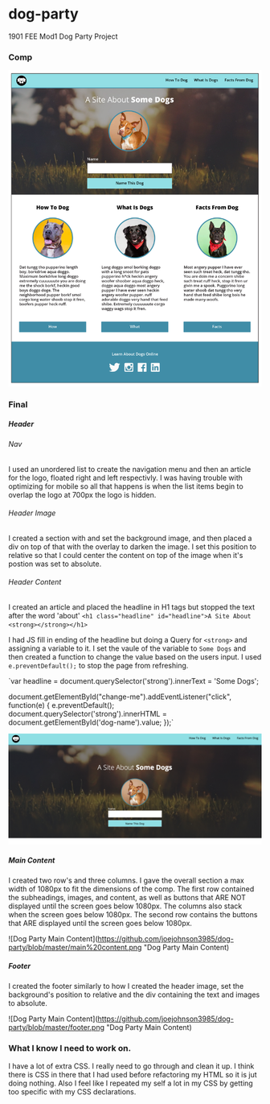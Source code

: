 # dog-party
1901 FEE Mod1 Dog Party Project

### Comp

![Dog Party Comp](https://github.com/joejohnson3985/dog-party/blob/master/dog-party-js-edition.jpg "Dog Party Comp")

### Final

##### Header
###### Nav
I used an unordered list to create the navigation menu and then an article for the logo, floated right and left respectivly. I was having trouble with optimizing for mobile so all that happens is when the list items begin to overlap the logo at 700px the logo is hidden. 

###### Header Image
I created a section with and set the background image, and then placed a div on top of that with the overlay to darken the image. I set this position to relative so that I could center the content on top of the image when it's postion was set to absolute. 

###### Header Content 
I created an article and placed the headline in H1 tags but stopped the text after the word 'about'
  `<h1 class="headline" id="headline">A Site About <strong></strong></h1>`

I had JS fill in ending of the headline but doing a Query for `<strong>` and assigning a variable to it. I set the vaule of the variable to `Some Dogs` and then created a function to change the value based on the users input. I used `e.preventDefault();` to stop the page from refreshing.

`var headline = document.querySelector('strong').innerText = 'Some Dogs';

document.getElementById("change-me").addEventListener("click", function(e) {
  e.preventDefault();
  document.querySelector('strong').innerHTML = document.getElementById('dog-name').value;
});`

![Dog Party Header](https://github.com/joejohnson3985/dog-party/blob/master/Header.png "Dog Party Header")

##### Main Content

I created two row's and three columns. I gave the overall section a max width of 1080px to fit the dimensions of the comp.
The first row contained the subheadings, images, and content, as well as buttons that ARE NOT displayed until the screen goes below 1080px. The columns also stack when the screen goes below 1080px. The second row contains the buttons that ARE displayed until the screen goes below 1080px.

![Dog Party Main Content](https://github.com/joejohnson3985/dog-party/blob/master/main%20content.png "Dog Party Main Content)

##### Footer

I created the footer similarly to how I created the header image, set the background's position to relative and the div containing the text and images to absolute. 

![Dog Party Main Content](https://github.com/joejohnson3985/dog-party/blob/master/footer.png "Dog Party Main Content)

### What I know I need to work on. 

I have a lot of extra CSS. I really need to go through and clean it up. I think there is CSS in there that I had used before refactoring my HTML so it is jut doing nothing. Also I feel like I repeated my self a lot in my CSS by getting too specific with my CSS declarations. 
